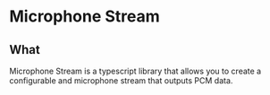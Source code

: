 # Microphone Stream
## What
Microphone Stream is a typescript library that allows you to create a configurable and microphone stream that outputs PCM data.